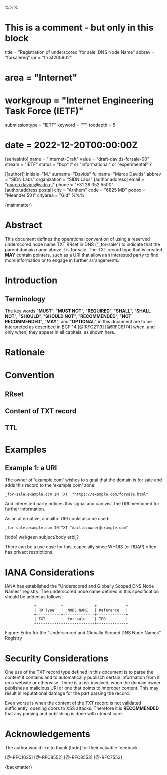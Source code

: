 %%%
# This is a comment - but only in this block
title = "Registration of underscored 'for sale' DNS Node Name"
abbrev = "forsalereg"
ipr = "trust200902"
# area = "Internet"
# workgroup = "Internet Engineering Task Force (IETF)"
submissiontype = "IETF"
keyword = [""]
tocdepth = 5
# date = 2022-12-20T00:00:00Z

[seriesInfo]
name = "Internet-Draft"
value = "draft-davids-forsale-00"
stream = "IETF"
status = "bcp"	# or "informational" or "experimental" ?

[[author]]
initials="M."
surname="Davids"
fullname="Marco Davids"
abbrev = "SIDN Labs"
organization = "SIDN Labs"
  [author.address]
  email = "marco.davids@sidn.nl"
  phone = "+31 26 352 5500"
  [author.address.postal]
  city = "Arnhem"
  code = "6825 MD"
  pobox = "Meander 501"
  cityarea = "Gld"
%%%

{mainmatter}

# Abstract

This document defines the operational convention of using a reserved underscored node name TXT RRset in DNS ("\_for-sale") to indicate that the parent domain name above it is for sale. The TXT record type that is created **MAY** contain pointers, such as a URI that allows an interested party to find more information or to engage in further arrangements.

# Introduction

## Terminology

The key words "**MUST**", "**MUST NOT**", "**REQUIRED**", "**SHALL**", "**SHALL NOT**",
"**SHOULD**", "**SHOULD NOT**", "**RECOMMENDED**", "**NOT RECOMMENDED**", "**MAY**", and
"**OPTIONAL**" in this document are to be interpreted as described in BCP 14 [@!RFC2119] [@!RFC8174]
when, and only when, they appear in all capitals, as shown here.

# Rationale

# Convention

## RRset

## Content of TXT record

## TTL

# Examples

## Example 1: a URI

The owner of 'example.com' wishes to signal that the domain is for sale and adds this record to the 'example.com' zone:

~~~
_for-sale.example.com IN TXT  "https://example.com/forsale.html"
~~~

And interested party notices this signal and can visit the URI mentioned for further information.

As an alternative, a mailto: URI could also be used:

~~~
_for-sale.example.com IN TXT "mailto:owner@example.com"
~~~

[todo] wel/geen subject/body erbij?

There can be a use case for this, especially since WHOIS (or RDAP) often has privact restrictions.

# IANA Considerations

IANA has established the "Underscored and Globally Scoped DNS Node Names" registry. The underscored node name defined in this specification should be added as follows:

~~~ ascii-art
             +-----------+--------------+-------------+
             | RR Type   | _NODE NAME   | Reference   |
             +-----------+--------------+-------------+
             | TXT       | _for-sale    | TBD         |
             +-----------+--------------+-------------+
~~~
Figure: Entry for the "Underscored and Globally Scoped DNS Node Names" Registry


# Security Considerations

One use of the TXT record type defined in this document is to parse the content it contains and to automatically publisch certain information from it on a website or otherwise. There is a risk involved, when the domain owner publishes a malicious URI or one that points to improper content. This may result in reputational damage for the part parsing the record.

Even worse is when the content of the TXT record is not validated sufficiently, opening doors to XSS attacks. Therefore it is **RECOMMENDED** that any parsing and publishing is done with utmost care.

# Acknowledgements

The author would like to thank [todo] for their valuable feedback.

[@-RFC1035] [@-RFC8552] [@-RFC8553] [@-RFC7553]

{backmatter}


